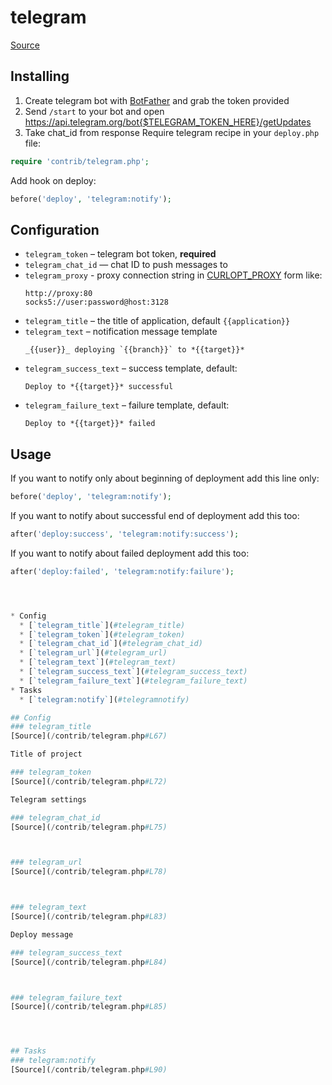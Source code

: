 <!-- DO NOT EDIT THIS FILE! -->
<!-- Instead edit contrib/telegram.php -->
<!-- Then run bin/docgen -->

# telegram

[Source](/contrib/telegram.php)


## Installing
  1. Create telegram bot with [BotFather](https://t.me/BotFather) and grab the token provided
  2. Send `/start` to your bot and open https://api.telegram.org/bot{$TELEGRAM_TOKEN_HERE}/getUpdates
  3. Take chat_id from response
Require telegram recipe in your `deploy.php` file:

```php
require 'contrib/telegram.php';
```

Add hook on deploy:

```php
before('deploy', 'telegram:notify');
```

## Configuration

- `telegram_token` – telegram bot token, **required**
- `telegram_chat_id` — chat ID to push messages to
- `telegram_proxy` - proxy connection string in [CURLOPT_PROXY](https://curl.haxx.se/libcurl/c/CURLOPT_PROXY.html) form like:
  ```
  http://proxy:80
  socks5://user:password@host:3128
   ```
- `telegram_title` – the title of application, default `{{application}}`
- `telegram_text` – notification message template
  ```
  _{{user}}_ deploying `{{branch}}` to *{{target}}*
  ```
- `telegram_success_text` – success template, default:
  ```
  Deploy to *{{target}}* successful

  ```
- `telegram_failure_text` – failure template, default:
  ```
  Deploy to *{{target}}* failed
  ```

## Usage

If you want to notify only about beginning of deployment add this line only:

```php
before('deploy', 'telegram:notify');
```

If you want to notify about successful end of deployment add this too:

```php
after('deploy:success', 'telegram:notify:success');
```
If you want to notify about failed deployment add this too:

```php
after('deploy:failed', 'telegram:notify:failure');




* Config
  * [`telegram_title`](#telegram_title)
  * [`telegram_token`](#telegram_token)
  * [`telegram_chat_id`](#telegram_chat_id)
  * [`telegram_url`](#telegram_url)
  * [`telegram_text`](#telegram_text)
  * [`telegram_success_text`](#telegram_success_text)
  * [`telegram_failure_text`](#telegram_failure_text)
* Tasks
  * [`telegram:notify`](#telegramnotify)

## Config
### telegram_title
[Source](/contrib/telegram.php#L67)

Title of project

### telegram_token
[Source](/contrib/telegram.php#L72)

Telegram settings

### telegram_chat_id
[Source](/contrib/telegram.php#L75)



### telegram_url
[Source](/contrib/telegram.php#L78)



### telegram_text
[Source](/contrib/telegram.php#L83)

Deploy message

### telegram_success_text
[Source](/contrib/telegram.php#L84)



### telegram_failure_text
[Source](/contrib/telegram.php#L85)




## Tasks
### telegram:notify
[Source](/contrib/telegram.php#L90)



